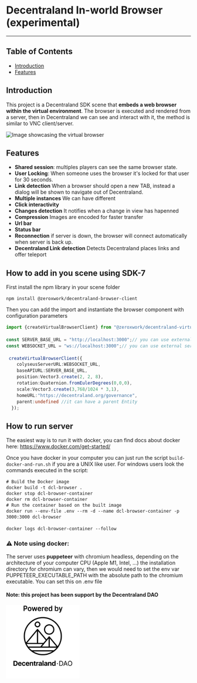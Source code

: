 # Decentraland In-world Browser (experimental)

---

## Table of Contents
- [Introduction](#Introduction)
- [Features](#features)

## Introduction
This project is a Decentraland SDK scene that **embeds a web browser within the virtual environment**.
The browser is executed and rendered from a server, then in Decentraland we can see and interact with it, the method is similar to VNC client/server.

![Image showcasing the virtual browser](https://zeroxwork.com/api/images/user-uploaded-images/e797bafd04abd2829ac3938a241233bfd662726e1f1c9102a51b895fdbb6d06a.png)

## Features
- **Shared session**: multiples players can see the same browser state.
- **User Locking**: When someone uses the browser it's locked for that user for 30 seconds.
- **Link detection** When a browser should open a new TAB, instead a dialog will be shown to navigate out of Decentraland.
- **Multiple instances** We can have different
- **Click interactivity** 
- **Changes detection** It notifies when a change in view has hapenned
- **Compression** Images are encoded for faster transfer
- **Url bar**
- **Status bar**
- **Reconnection** if server is down, the browser will connect automatically when server is back up.
- **Decentraland Link detection** Detects Decentraland places links and offer teleport


## How to add in you scene using SDK-7
First install the npm library in your scene folder
```
npm install @zeroxwork/decentraland-browser-client
```
Then you can add the import and instantiate the browser component with configuration parameters
```typescript
import {createVirtualBrowserClient} from "@zeroxwork/decentraland-virtual-browser-client";

const SERVER_BASE_URL = "http://localhost:3000";// you can use external server like https://dcl-browser.zeroxwork.com
const WEBSOCKET_URL = "ws://localhost:3000";// you can use external server like wss://dcl-browser.zeroxwork.com

 createVirtualBrowserClient({
    colyseusServerURL:WEBSOCKET_URL,
    baseAPIURL:SERVER_BASE_URL,
    position:Vector3.create(2, 2, 8),
    rotation:Quaternion.fromEulerDegrees(0,0,0),
    scale:Vector3.create(3,768/1024 * 3,1),
    homeURL:"https://decentraland.org/governance",
    parent:undefined //it can have a parent Entity
  });
```

## How to run server
The easiest way is to run it with docker, you can find docs about docker here: https://www.docker.com/get-started/ 

Once you have docker in your computer you can just run the script `build-docker-and-run.sh` if you are a UNIX like user. 
For windows users look the commands executed in the script:
```
# Build the Docker image
docker build -t dcl-browser .
docker stop dcl-browser-container
docker rm dcl-browser-container
# Run the container based on the built image
docker run --env-file .env --rm -d --name dcl-browser-container -p 3000:3000 dcl-browser

docker logs dcl-browser-container --follow
```
### ⚠️ Note using docker:
The server uses **puppeteer** with chromium headless, depending on the architecture of your computer CPU (Apple M1, Intel, ...) the installation directory for chromium can vary, then we would need to set the env var PUPPETEER_EXECUTABLE_PATH with the absolute path to the chromium executable. You can set this on .env file

#### Note: this project has been support by the Decentraland DAO
<img src="dao_logo.png" height="200">